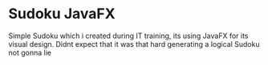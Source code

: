 # Sudoku JavaFX

Simple Sudoku which i created during IT training, its using JavaFX for its visual design.
Didnt expect that it was that hard generating a logical Sudoku not gonna lie
